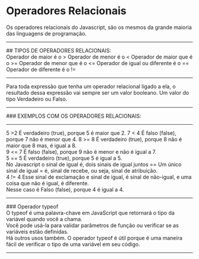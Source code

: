 # Operadores Relacionais
Os operadores relacionais do Javascript, são os mesmos da grande maioria das linguagens de programação.<br>
<hr>
## TIPOS DE OPERADORES RELACIONAIS: <br>
Operador de maior é o >
Operador de menor é o <
Operador de maior que é o >=
Operador de menor que é o <=
Operador de igual ou diferente é o ==
Operador de diferente é o != <br>
<hr>
Para toda expressão que tenha um operador relacional ligado a ela, o resultado dessa expressão vai sempre ser um valor booleano. Um valor do tipo Verdadeiro ou Falso. <br> <hr>
### EXEMPLOS COM OS OPERADORES RELACIONAIS:<br> <hr>
5 >2 É verdadeiro (true), porque 5 é maior que 2.
7 < 4 É falso (false), porque 7 não é menor que 4.
8 >= 8 É verdadeiro (true), porque 8 não é maior que 8 mas, é igual a 8. <br>
9 <= 7 É falso (false), porque 9 não é menor e não é igual a 7. <br>
5 == 5 É verdadeiro (true), porque 5 é igual a 5. <br>No Javascript o sinal de igual é, dois sinais de igual juntos == Um único sinal de igual = é, sinal de recebe, ou seja, sinal de atribuição. <br>
4 != 4 Esse sinal de exclamação e sinal de igual, é sinal de não-igual, e uma coisa que não é igual, é diferente. <br> Nesse caso é Falso (false), porque 4 é igual a 4. <br> <hr>
### Operador typeof <br>
O typeof é uma palavra-chave em JavaScript que retornará o tipo da variável quando você a chama. <br> Você pode usá-la para validar parâmetros de função ou verificar se as variáveis estão definidas. <br> Há outros usos também. O operador typeof é útil porque é uma maneira fácil de verificar o tipo de uma variável em seu código. <br> <hr>
